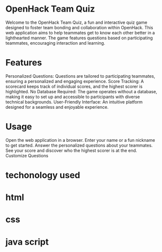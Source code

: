 # OpenHack Team Quiz

Welcome to the OpenHack Team Quiz, a fun and interactive quiz game designed to foster team bonding and collaboration within OpenHack. This web application aims to help teammates get to know each other better in a lighthearted manner. The game features questions based on participating teammates, encouraging interaction and learning.

# Features
Personalized Questions: Questions are tailored to participating teammates, ensuring a personalized and engaging experience.
Score Tracking: A scorecard keeps track of individual scores, and the highest scorer is highlighted.
No Database Required: The game operates without a database, making it easy to set up and accessible to participants with diverse technical backgrounds.
User-Friendly Interface: An intuitive platform designed for a seamless and enjoyable experience.

# Usage

Open the web application in a browser.
Enter your name or a fun nickname to get started.
Answer the personalized questions about your teammates.
See your score and discover who the highest scorer is at the end.
Customize Questions

# techonology used 
# html
# css
# java script